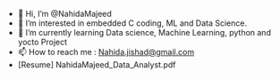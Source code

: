 - 👋 Hi, I’m @NahidaMajeed
- 👀 I’m interested in embedded C coding, ML and Data Science.
- 🌱 I’m currently learning Data science, Machine Learning, python and yocto Project
- 📫 How to reach me : Nahida.jishad@gmail.com
- [Resume] NahidaMajeed_Data_Analyst.pdf 

<!---
NahidaMajeed/NahidaMajeed is a ✨ special ✨ repository because its `README.md` (this file) appears on your GitHub profile.
You can click the Preview link to take a look at your changes.
--->
